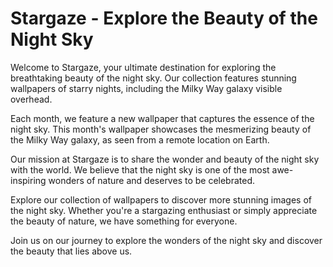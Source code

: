 <!--font:Poppins-->

# Stargaze - Explore the Beauty of the Night Sky

Welcome to Stargaze, your ultimate destination for exploring the breathtaking beauty of the night sky. Our collection features stunning wallpapers of starry nights, including the Milky Way galaxy visible overhead.

Each month, we feature a new wallpaper that captures the essence of the night sky. This month's wallpaper showcases the mesmerizing beauty of the Milky Way galaxy, as seen from a remote location on Earth.

Our mission at Stargaze is to share the wonder and beauty of the night sky with the world. We believe that the night sky is one of the most awe-inspiring wonders of nature and deserves to be celebrated.

Explore our collection of wallpapers to discover more stunning images of the night sky. Whether you're a stargazing enthusiast or simply appreciate the beauty of nature, we have something for everyone.

Join us on our journey to explore the wonders of the night sky and discover the beauty that lies above us.

<!--

Write me markdown content of website with wallpaper:

"A photograph of a starry night sky, with the Milky Way galaxy visible overhead."

The header of the page should not be copy of the text but rather a real content of the website which is using this wallpaper.


---


# Stargaze - Explore the beauty of the night sky

Welcome to Stargaze, your ultimate destination for exploring the breathtaking beauty of the night sky. Our website is dedicated to providing you with stunning wallpapers of starry night skies, including the Milky Way galaxy visible overhead.

## Wallpaper of the Month

![Starry Night Sky](https://example.com/starry-night-sky.jpg)

Each month, we feature a new wallpaper that captures the essence of the night sky. This month's wallpaper showcases the mesmerizing beauty of the Milky Way galaxy, as seen from a remote location on Earth.

## Our Mission

At Stargaze, we believe that the night sky is one of the most awe-inspiring wonders of nature. Our mission is to share this beauty with the world by providing high-quality wallpapers that capture the magic of the night sky.

## Explore More

Browse our collection of wallpapers to discover more stunning images of the night sky. Whether you're a stargazing enthusiast or simply appreciate the beauty of nature, we have something for everyone.

Join us on our journey to explore the wonders of the night sky.


---


Heading is too long, rewrite whole content.


---


# Stargaze - Discover the Beauty of the Night Sky

Welcome to Stargaze, where we bring you stunning wallpapers of the night sky. Our collection features mesmerizing images of starry nights, including the Milky Way galaxy visible overhead.

Each month, we feature a new wallpaper that captures the essence of the night sky. This month's wallpaper showcases the breathtaking beauty of the Milky Way galaxy, as seen from a remote location on Earth.

Our mission at Stargaze is to share the wonder and beauty of the night sky with the world. We believe that the night sky is one of the most awe-inspiring wonders of nature and deserves to be celebrated.

Explore our collection of wallpapers to discover more stunning images of the night sky. Whether you're a stargazing enthusiast or simply appreciate the beauty of nature, we have something for everyone.

Join us on our journey to explore the wonders of the night sky and discover the beauty that lies above us.


---


Heading is too long, rewrite whole content.


---


# Stargaze - Discover the Beauty of the Night Sky

Welcome to Stargaze, your destination for stunning wallpapers of the night sky. Our collection features mesmerizing images of starry nights, including the Milky Way galaxy visible overhead.

Each month, we feature a new wallpaper that captures the essence of the night sky. This month's wallpaper showcases the breathtaking beauty of the Milky Way galaxy, as seen from a remote location on Earth.

Our mission at Stargaze is to share the wonder and beauty of the night sky with the world. We believe that the night sky is one of the most awe-inspiring wonders of nature and deserves to be celebrated.

Explore our collection of wallpapers to discover more stunning images of the night sky. Whether you're a stargazing enthusiast or simply appreciate the beauty of nature, we have something for everyone.

Join us on our journey to explore the wonders of the night sky and discover the beauty that lies above us.


---


Heading is too long, rewrite whole content.


---


# Stargaze - Explore the Beauty of the Night Sky

Welcome to Stargaze, your ultimate destination for exploring the breathtaking beauty of the night sky. Our collection features stunning wallpapers of starry nights, including the Milky Way galaxy visible overhead.

Each month, we feature a new wallpaper that captures the essence of the night sky. This month's wallpaper showcases the mesmerizing beauty of the Milky Way galaxy, as seen from a remote location on Earth.

Our mission at Stargaze is to share the wonder and beauty of the night sky with the world. We believe that the night sky is one of the most awe-inspiring wonders of nature and deserves to be celebrated.

Explore our collection of wallpapers to discover more stunning images of the night sky. Whether you're a stargazing enthusiast or simply appreciate the beauty of nature, we have something for everyone.

Join us on our journey to explore the wonders of the night sky and discover the beauty that lies above us.


---


Write me a Google font which is best fitting for the website.

Pick from the list:
- Futura
- Montserrat
- Alegreya
- Lato
- Exo 2
- Roboto
- Raleway
- Poppins
- Orbitron
- Inter
- Open Sans
- IBM Plex Sans
- Playfair Display
- Barlow Condensed
- Lobster
- Great Vibes
- Dancing Script


Write just the font name nothing else.


---


Poppins

-->
